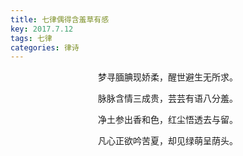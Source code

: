 ```yaml
---
title: 七律偶得含羞草有感
key: 2017.7.12
tags: 七律
categories: 律诗
---
```


<p align="center">梦寻腼腆现娇柔，醒世避生无所求。
</p>
<p align="center">脉脉含情三成贵，芸芸有语八分羞。
</p>
<p align="center">净土参出香和色，红尘悟透去与留。
</p>
<p align="center">凡心正欲吟苦夏，却见绿萌呈荫头。
</p>
<p align="center"></br>
</p>
